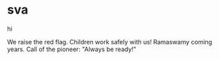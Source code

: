 # sva

hi

We raise the red flag. 
Children work safely with us! 
Ramaswamy coming years. 
Call of the pioneer: "Always be ready!"
